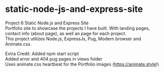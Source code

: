 # static-node-js-and-express-site
Project 6 Static Node.js and Express Site\
Portfolio site to showcase the projects I have built. With landing pages, contact info (about page), as well an page for each project.\
This project utilizes Node.js, ExpressJs, Pug, Modern browser and Animate.css.


Extra Credit:
Added npm start script\
Added error and 404 pug pages in views folder\
Uses animate.css heartbeat for the Portfolio images (https://animate.style)\
